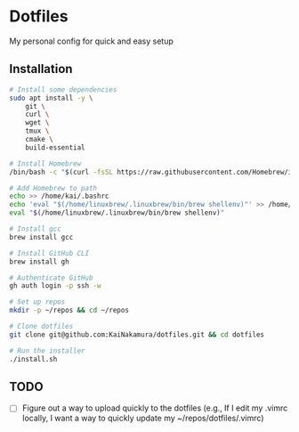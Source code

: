 # Dotfiles

My personal config for quick and easy setup

## Installation

```bash
# Install some dependencies
sudo apt install -y \
    git \
    curl \
    wget \
    tmux \
    cmake \
    build-essential

# Install Homebrew
/bin/bash -c "$(curl -fsSL https://raw.githubusercontent.com/Homebrew/install/HEAD/install.sh)"

# Add Homebrew to path
echo >> /home/kai/.bashrc
echo 'eval "$(/home/linuxbrew/.linuxbrew/bin/brew shellenv)"' >> /home/kai/.bashrc
eval "$(/home/linuxbrew/.linuxbrew/bin/brew shellenv)"

# Install gcc
brew install gcc

# Install GitHub CLI
brew install gh

# Authenticate GitHub
gh auth login -p ssh -w

# Set up repos
mkdir -p ~/repos && cd ~/repos

# Clone dotfiles
git clone git@github.com:KaiNakamura/dotfiles.git && cd dotfiles

# Run the installer
./install.sh
```

## TODO

- [ ] Figure out a way to upload quickly to the dotfiles (e.g., If I edit my .vimrc locally, I want a way to quickly update my ~/repos/dotfiles/.vimrc)
